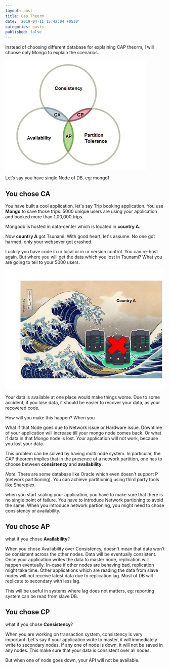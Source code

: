 ```yaml
---
layout: post
title: Cap Theorm
date: '2019-04-11 15:42:04 +0530'
categories: posts
published: false
---
```


Instead of choosing different database for explaining CAP theorm, I will choose only Mongo to explain the scenarios.

![CAP theorm](/img/blogs/cap-theorm/cap.jpeg)

Let’s say you have single Node of DB. eg: mongo1

## You chose CA

You have built a cool application, let's say Trip booking application. You use **Mongo** to save those trips. 5000 unique users are using your application and booked more than 1,00,000 trips.

Mongodb is hosted in data-center which is located in **country A**.

Now **country A** got Tsunami. With good heart, let's assume. No one got harmed, only your websever got crashed.

Luckily you have code in ur local or in ur version control. You can re-host again. But where you will get the data which you lost in Tsunami? What you are going to tell to your 5000 users.


![Availability](/img/blogs/cap-theorm/tsunami_country-a.jpg)

Your data is available at one place would make things worse. Due to some accident, if you lose data, it should be easier to recover your data, as your recovered code.

How will you make this happen? When you 



What if that Node goes due to Network issue or Hardware issue. Downtime of your application will increase till your mongo node comes back. Or what if data in that Mongo node is lost. Your application will not work, because you lost your data.

This problem can be solved by having multi node system. In particular, the CAP theorem implies that in the presence of a network partition, one has to choose between **consistency** and **availability**.

*Note*: There are some database like Oracle which even doesn't support P (network partitioning). You can achieve partitioning using third party tools like Shareplex.

when you start scaling your application, you have to make sure that there is no single point of failure. You have to introduce Network partioning to avoid the same. When you introduce network partioning, you might need to chose consistency or availability.

## You chose AP

what if you chose **Availability**?

When you chose Availability over Consistency, doesn't mean that data won’t be consistent across the other nodes. Data will be eventually consistent. Once your application writes the data to master node, replication will happen eventually. In-case if other nodes are behaving bad, replication might take time. Other applications which are reading the data from slave nodes will not receive latest data due to replication lag. Most of DB will replicate to secondary with less lag.

This will be useful in systems where lag does not matters, eg: reporting system can be read from slave DB.

## You chose CP

what if you chose **Consistency**?

When you are working on transaction system, consistency is very important. Let's say if your application write to master, it will immediately write to secondary nodes. If any one of node is down, it will not be saved in any nodes. This make sure that your data is consistent over all nodes.

But when one of node goes down, your API will not be available.